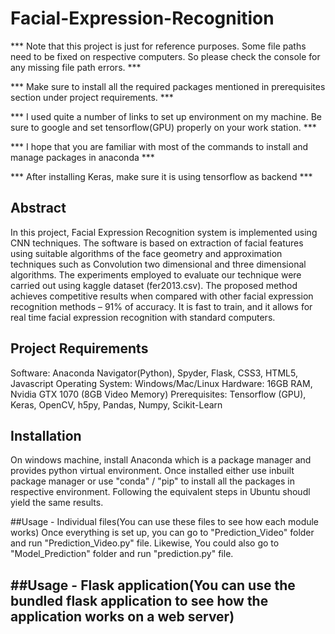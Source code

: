# Facial-Expression-Recognition
*** Note that this project is just for reference purposes. Some file paths need to be fixed on respective computers. So please check the console for any missing file path errors. ***

*** Make sure to install all the required packages mentioned in prerequisites section under project requirements. ***

*** I used quite a number of links to set up environment on my machine. Be sure to google and set tensorflow(GPU) properly on your work station. ***

*** I hope that you are familiar with most of the commands to install and manage packages in anaconda ***

*** After installing Keras, make sure it is using tensorflow as backend ***

## Abstract
In this project, Facial Expression Recognition system is implemented using CNN techniques. The software is based on extraction of facial features using suitable algorithms of the face geometry and approximation techniques such as Convolution two dimensional and three dimensional algorithms. The experiments employed to evaluate
our technique were carried out using kaggle dataset (fer2013.csv). The proposed method achieves competitive results when compared with other facial expression recognition methods – 91% of accuracy. It is fast to train, and it allows for real time
facial expression recognition with standard computers.

## Project Requirements
Software: Anaconda Navigator(Python), Spyder, Flask, CSS3, HTML5, Javascript
Operating System: Windows/Mac/Linux
Hardware: 16GB RAM, Nvidia GTX 1070 (8GB Video Memory)
Prerequisites: Tensorflow (GPU), Keras, OpenCV, h5py, Pandas, Numpy, Scikit-Learn

## Installation
On windows machine, install Anaconda which is a package manager and provides python virtual environment. Once installed either use inbuilt package manager or use "conda" / "pip" to install all the packages in respective environment. Following the equivalent steps in Ubuntu shoudl yield the same results.

##Usage - Individual files(You can use these files to see how each module works)
Once everything is set up, you can go to "Prediction_Video" folder and run "Prediction_Video.py" file. Likewise, You could also go to "Model_Prediction" folder and run "prediction.py" file.

##Usage - Flask application(You can use the bundled flask application to see how the application works on a web server)
---
